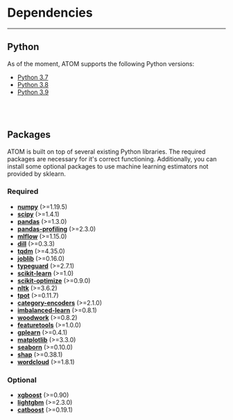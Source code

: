 # Dependencies
--------------

## Python

As of the moment, ATOM supports the following Python versions:

* [Python 3.7](https://www.python.org/downloads/release/python-370/)
* [Python 3.8](https://www.python.org/downloads/release/python-380/)
* [Python 3.9](https://www.python.org/downloads/release/python-390/)

<br><br>


## Packages

ATOM is built on top of several existing Python libraries. The required packages are
necessary for it's correct functioning. Additionally, you can install some optional
packages to use machine learning estimators not provided by sklearn.

### Required

* **[numpy](https://numpy.org/)** (>=1.19.5)
* **[scipy](https://www.scipy.org/)** (>=1.4.1)
* **[pandas](https://pandas.pydata.org/)** (>=1.3.0)
* **[pandas-profiling](https://pandas-profiling.github.io/pandas-profiling/docs/)** (>=2.3.0)
* **[mlflow](https://mlflow.org/)** (>=1.15.0)
* **[dill](https://pypi.org/project/dill/)** (>=0.3.3)
* **[tqdm](https://tqdm.github.io/)** (>=4.35.0)
* **[joblib](https://joblib.readthedocs.io/en/latest/)** (>=0.16.0)
* **[typeguard](https://typeguard.readthedocs.io/en/latest/)** (>=2.7.1)
* **[scikit-learn](https://scikit-learn.org/stable/)** (>=1.0)
* **[scikit-optimize](https://scikit-optimize.github.io/stable/)** (>=0.9.0)
* **[nltk](https://www.nltk.org/)** (>=3.6.2)
* **[tpot](http://epistasislab.github.io/tpot/)** (>=0.11.7)
* **[category-encoders](https://contrib.scikit-learn.org/categorical-encoding/index.html)** (>=2.1.0)
* **[imbalanced-learn](https://imbalanced-learn.readthedocs.io/en/stable/api.html)** (>=0.8.1)
* **[woodwork](https://github.com/alteryx/woodwork/)** (>=0.8.2)
* **[featuretools](https://www.featuretools.com/)** (>=1.0.0)
* **[gplearn](https://gplearn.readthedocs.io/en/stable/index.html)** (>=0.4.1)
* **[matplotlib](https://matplotlib.org/)** (>=3.3.0)
* **[seaborn](https://seaborn.pydata.org/)** (>=0.10.0)
* **[shap](https://github.com/slundberg/shap/)** (>=0.38.1)
* **[wordcloud](http://amueller.github.io/word_cloud/)** (>=1.8.1)

### Optional

* **[xgboost](https://xgboost.readthedocs.io/en/latest/)** (>=0.90)
* **[lightgbm](https://lightgbm.readthedocs.io/en/latest/)** (>=2.3.0)
* **[catboost](https://catboost.ai/docs/concepts/about.html)** (>=0.19.1)
